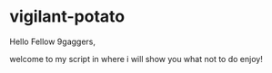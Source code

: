 # vigilant-potato

Hello Fellow 9gaggers,

welcome to my script in where i will show you what not to do
enjoy!
